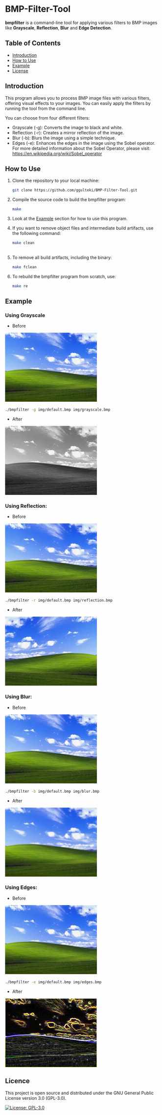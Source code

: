 # BMP-Filter-Tool

**bmpfilter** is a command-line tool for applying various filters to BMP images like **Grayscale**, **Reflection**, **Blur** and **Edge Detection**.

## Table of Contents

- [Introduction](#introduction)
- [How to Use](#how-to-use)
- [Example](#example)
- [License](#license)

## Introduction

This program allows you to process BMP image files with various filters, offering visual effects to your images. You can easily apply the filters by running the tool from the command line.

You can choose from four different filters:

- Grayscale (-g): Converts the image to black and white.
- Reflection (-r): Creates a mirror reflection of the image.
- Blur (-b): Blurs the image using a simple technique.
- Edges (-e): Enhances the edges in the image using the Sobel operator. For more detailed information about the Sobel Operator, please visit: https://en.wikipedia.org/wiki/Sobel_operator

## How to Use

1. Clone the repository to your local machine:
    ```sh
    git clone https://github.com/ggulteki/BMP-Filter-Tool.git

2. Compile the source code to build the bmpfilter program:
    
    ```sh
    make

3. Look at the [Example](#example) section for how to use this program.

4. If you want to remove object files and intermediate build artifacts, use the following command:
    
    ```sh
    make clean
  
5. To remove all build artifacts, including the binary:
    
    ```sh
    make fclean

6. To rebuild the bmpfilter program from scratch, use:
    
    ```sh
    make re

## Example

### Using Grayscale

- Before

![Default](img/default.bmp)

```sh
./bmpfilter -g img/default.bmp img/grayscale.bmp
```

- After
    
![Greyscale](img/grayscale.bmp)

### Using Reflection:

- Before
    
![Default](img/default.bmp)

```sh
./bmpfilter -r img/default.bmp img/reflection.bmp
```

- After

![Reflection](img/reflection.bmp)

### Using Blur:
    
- Before
    
![Default](img/default.bmp)

```sh
./bmpfilter -b img/default.bmp img/blur.bmp
```
    
- After

![Blur](img/blur.bmp)

### Using Edges:

 - Before
    
![Default](img/default.bmp)

```sh
./bmpfilter -e img/default.bmp img/edges.bmp
```

- After

![Edges](img/edges.bmp)

## Licence 

This project is open source and distributed under the GNU General Public License version 3.0 (GPL-3.0).

[![License: GPL-3.0](https://img.shields.io/badge/License-GPL%203.0-blue.svg)](https://www.gnu.org/licenses/gpl-3.0)